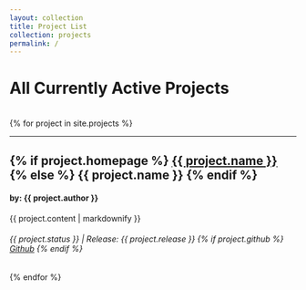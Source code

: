 ```yaml
---
layout: collection
title: Project List
collection: projects
permalink: /
---
```


<h1>All Currently Active Projects</h1>
<br>
{% for project  in site.projects %}
  <hr>
  <h2>
  {% if project.homepage %}
    <a href="{{ project.homepage }}">{{ project.name }}</a>
  {% else %}
    {{ project.name }}
  {% endif %}
  </h2>
  <h4>by: {{ project.author }}</h4>
  <p>{{ project.content | markdownify }}</p>
  <h6>{{ project.status }} | Release: {{ project.release }}
  {% if project.github %}
    <a href="{{ project.github }}">Github</a>
  {% endif %}
  </h6>

{% endfor %}

